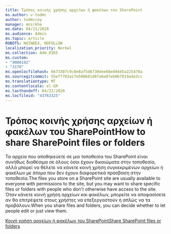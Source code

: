```yaml
---
title: Τρόπος κοινής χρήσης αρχείων ή φακέλων του SharePoint
ms.author: v-todmc
author: todmccoy
manager: mnirkhe
ms.date: 04/21/2020
ms.audience: Admin
ms.topic: article
ROBOTS: NOINDEX, NOFOLLOW
localization_priority: Normal
ms.collection: Adm_O365
ms.custom:
- "9000192"
- "3170"
ms.openlocfilehash: 6673307c9c8e8af5d6730dee60ed9445a225478a
ms.sourcegitcommit: 55eff703a17e500681d8fa6a87eb067019ade3cc
ms.translationtype: MT
ms.contentlocale: el-GR
ms.lasthandoff: 04/22/2020
ms.locfileid: "43763325"
---
```

# <a name="how-to-share-sharepoint-files-or-folders"></a><span data-ttu-id="4b99e-102">Τρόπος κοινής χρήσης αρχείων ή φακέλων του SharePoint</span><span class="sxs-lookup"><span data-stu-id="4b99e-102">How to share SharePoint files or folders</span></span>

<span data-ttu-id="4b99e-103">Τα αρχεία που αποθηκεύετε σε μια τοποθεσία του SharePoint είναι συνήθως διαθέσιμα σε όλους όσοι έχουν δικαιώματα στην τοποθεσία, αλλά μπορεί να θέλετε να κάνετε κοινή χρήση συγκεκριμένων αρχείων ή φακέλων με άτομα που δεν έχουν διαφορετικά πρόσβαση στην τοποθεσία.</span><span class="sxs-lookup"><span data-stu-id="4b99e-103">The files you store on a SharePoint site are usually available to everyone with permissions to the site, but you may want to share specific files or folders with people who don't otherwise have access to the site.</span></span> <span data-ttu-id="4b99e-104">Όταν κάνετε κοινή χρήση αρχείων και φακέλων, μπορείτε να αποφασίσετε αν θα επιτρέψετε στους χρήστες να επεξεργαστούν ή απλώς να τα προβάλουν.</span><span class="sxs-lookup"><span data-stu-id="4b99e-104">When you share files and folders, you can decide whether to let people edit or just view them.</span></span>

[<span data-ttu-id="4b99e-105">Κοινή χρήση αρχείων ή φακέλων του SharePoint</span><span class="sxs-lookup"><span data-stu-id="4b99e-105">Share SharePoint files or folders</span></span>](https://support.office.com/article/1fe37332-0f9a-4719-970e-d2578da4941c)